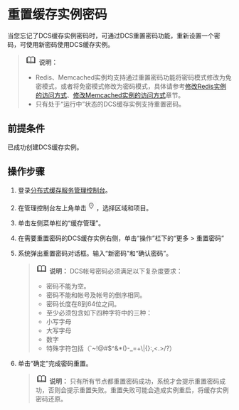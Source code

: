 # 重置缓存实例密码<a name="dcs-ug-0312041"></a>

当您忘记了DCS缓存实例密码时，可通过DCS重置密码功能，重新设置一个密码，可使用新密码使用DCS缓存实例。

>![](public_sys-resources/icon-note.gif) **说明：** 
>-   Redis、Memcached实例均支持通过重置密码功能将密码模式修改为免密模式，或者将免密模式修改为密码模式，具体请参考[修改Redis实例的访问方式](修改Redis实例的访问方式.md)、[修改Memcached实例的访问方式](修改Memcached实例的访问方式.md)章节。
>-   只有处于“运行中”状态的DCS缓存实例支持重置密码。

## 前提条件<a name="section34216874"></a>

已成功创建DCS缓存实例。

## 操作步骤<a name="section39516413"></a>

1.  登录[分布式缓存服务管理控制台](https://console.huaweicloud.com/dcs)。
2.  在管理控制台左上角单击![](figures/icon-region.png)，选择区域和项目。
3.  单击左侧菜单栏的“缓存管理”。
4.  在需要重置密码的DCS缓存实例右侧，单击“操作”栏下的“更多 \> 重置密码”
5.  系统弹出重置密码对话框。输入“新密码”和“确认密码”。

    >![](public_sys-resources/icon-note.gif) **说明：** 
    >DCS帐号密码必须满足以下复杂度要求：
    >-   密码不能为空。
    >-   密码不能和帐号及帐号的倒序相同。
    >-   密码长度在8到64位之间。
    >-   至少必须包含如下四种字符中的三种：
    >    -   小写字母
    >    -   大写字母
    >    -   数字
    >    -   特殊字符包括（\`\~!@\#$^&\*\(\)-\_=+\\|\{\}:,<.\>/?）

6.  单击“确定”完成密码重置。

    >![](public_sys-resources/icon-note.gif) **说明：** 
    >只有所有节点都重置密码成功，系统才会提示重置密码成功，否则会提示重置失败。重置失败可能会造成实例重启，将缓存实例密码还原。


